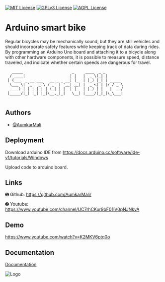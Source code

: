 


[![MIT License](https://img.shields.io/badge/License-MIT-green.svg)](https://choosealicense.com/licenses/mit/)
[![GPLv3 License](https://img.shields.io/badge/License-GPL%20v3-yellow.svg)](https://opensource.org/licenses/)
[![AGPL License](https://img.shields.io/badge/license-AGPL-blue.svg)](http://www.gnu.org/licenses/agpl-3.0)


# Arduino smart bike
Regular bicycles may be mechanically sound, but they are still vehicles and should incorporate safety features while keeping track of data during rides. By programming an Arduino Uno board and attaching it to a bicycle along with other hardware components, it is possible to measure speed, distance traveled, and indicate whether certain speeds are dangerous for travel.
 
```
   _____                      _     ____  _ _        
  / ____|                    | |   |  _ \(_| |       
 | (___  _ __ ___   __ _ _ __| |_  | |_) |_| | _____ 
  \___ \| '_ ` _ \ / _` | '__| __| |  _ <| | |/ / _ \
  ____) | | | | | | (_| | |  | |_  | |_) | |   |  __/
 |_____/|_| |_| |_|\__,_|_|   \__| |____/|_|_|\_\___|                                                 
                                                     
```


## Authors

- [@AumkarMali](https://www.github.com/AumkarMali)


## Deployment

Download arduino IDE from https://docs.arduino.cc/software/ide-v1/tutorials/Windows

Upload code to arduino board.
## Links

➊ Github: https://github.com/AumkarMali/

➋ Youtube: https://www.youtube.com/channel/UC7rhCKur9bF01lV0pNJNkvA
## Demo

https://www.youtube.com/watch?v=K2MKV6ptq0o


## Documentation

[Documentation](https://docs.arduino.cc)


![Logo](https://www.vectorlogo.zone/logos/arduino/arduino-ar21.png)

